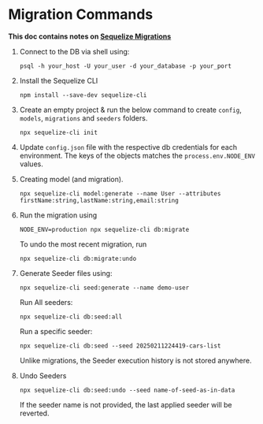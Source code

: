 # Migration Commands

**This doc contains notes on [Sequelize Migrations](https://sequelize.org/docs/v6/other-topics/migrations/)**

1.  Connect to the DB via shell using:
    ```
    psql -h your_host -U your_user -d your_database -p your_port
    ```

2.  Install the Sequelize CLI
    ```
    npm install --save-dev sequelize-cli
    ```

3.  Create an empty project & run the below command to create `config`, `models`, `migrations` and `seeders` folders.
    ```
    npx sequelize-cli init
    ```

4.  Update `config.json` file with the respective db credentials for each environment. The keys of the objects matches the `process.env.NODE_ENV` values.

5.  Creating model (and migration).
    ```
    npx sequelize-cli model:generate --name User --attributes firstName:string,lastName:string,email:string
    ```

6.  Run the migration using
    ```
    NODE_ENV=production npx sequelize-cli db:migrate
    ```

    To undo the most recent migration, run
    ```
    npx sequelize-cli db:migrate:undo
    ```

7.  Generate Seeder files using:
    ```
    npx sequelize-cli seed:generate --name demo-user
    ```

    Run All seeders:
    ```
    npx sequelize-cli db:seed:all
    ```

    Run a specific seeder:
    ```
    npx sequelize-cli db:seed --seed 20250211224419-cars-list
    ```
    Unlike migrations, the Seeder execution history is not stored anywhere.

8.  Undo Seeders
    ```
    npx sequelize-cli db:seed:undo --seed name-of-seed-as-in-data
    ```
    If the seeder name is not provided, the last applied seeder will be reverted.